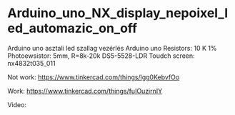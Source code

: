 # Arduino_uno_NX_display_nepoixel_led_automazic_on_off
Arduino uno asztali led szallag vezérlés
Arduino uno
Resistors: 10 K 1%
Photoewsistor:  5mm, R=8k-20k DS5-5528-LDR
Toudch screen: nx4832t035_011

Not work:
https://www.tinkercad.com/things/lgg0KebvfOo

Work:
https://www.tinkercad.com/things/fuIOuzirnIY

Video:
